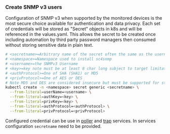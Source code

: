 ### Create SNMP v3 users

Configuration of SNMP v3 when supported by the monitored devices is the most secure choice available
for authentication and data privacy. Each set of credentials will be stored as "Secret" objects in k8s
and will be referenced in the values.yaml. This allows the secret to be created once including automation
by third party password managers then consumed without storing sensitive data in plain text.

```bash
# <secretname>=Arbitrary name of the secret often the same as the username or prefixed with "sc4snmp-"
# <namespace>=Namespace used to install sc4snmp
# <username>=the SNMPv3 Username
# <key>=key note must be at least 8 char long subject to target limitations
# <authProtocol>=One of SHA (SHA1) or MD5 
# <privProtocol>=One of AES or DES 
# Note MD5 and DES are considered insecure but must be supported for standards compliance
kubectl create -n <namespace> secret generic <secretname> \
  --from-literal=userName=<username> \
  --from-literal=authKey=<key> \
  --from-literal=privKey=<key> \
  --from-literal=authProtocol=<authProtocol> \
  --from-literal=privProtocol=<privProtocol> 
```

Configured credential can be use in [poller](poller-configuration.md) and [trap](trap-configuration.md) services. 
In services configuration `secretname` need to be provided. 